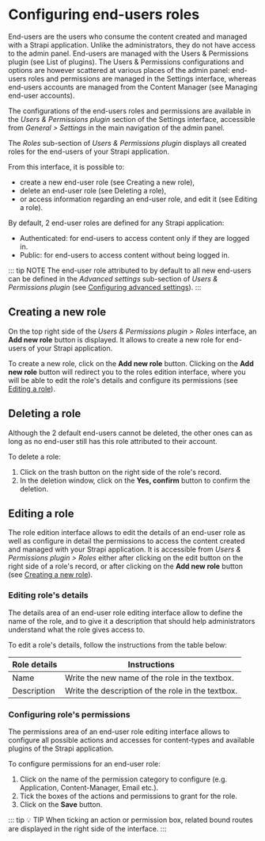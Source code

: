 # Configuring end-users roles

End-users are the users who consume the content created and managed with a Strapi application. Unlike the administrators, they do not have access to the admin panel. End-users are managed with the Users & Permissions plugin (see List of plugins). The Users & Permissions configurations and options are however scattered at various places of the admin panel: end-users roles and permissions are managed in the Settings interface, whereas end-users accounts are managed from the Content Manager (see Managing end-user accounts).

The configurations of the end-users roles and permissions are available in the *Users & Permissions plugin* section of the Settings interface, accessible from *General > Settings* in the main navigation of the admin panel.

The *Roles* sub-section of *Users & Permissions plugin* displays all created roles for the end-users of your Strapi application.

From this interface, it is possible to:

- create a new end-user role (see Creating a new role),
- delete an end-user role (see Deleting a role),
- or access information regarding an end-user role, and edit it (see Editing a role).

By default, 2 end-user roles are defined for any Strapi application:

- Authenticated: for end-users to access content only if they are logged in.
- Public: for end-users to access content without being logged in.

::: tip NOTE
The end-user role attributed to by default to all new end-users can be defined in the *Advanced settings* sub-section of *Users & Permissions plugin* (see [Configuring advanced settings](../settings/managing-users-permissions-plugin-settings.md#configuring-advanced-settings)).
:::

## Creating a new role

On the top right side of the *Users & Permissions plugin > Roles* interface, an **Add new role** button is displayed. It allows to create a new role for end-users of your Strapi application.

To create a new role, click on the **Add new role** button.
Clicking on the **Add new role** button will redirect you to the roles edition interface, where you will be able to edit the role's details and configure its permissions (see [Editing a role](#editing-role-s-details)).

## Deleting a role

Although the 2 default end-users cannot be deleted, the other ones can as long as no end-user still has this role attributed to their account.

To delete a role:

1. Click on the trash button <Fa-TrashAlt /> on the right side of the role's record.
2. In the deletion window, click on the **Yes, confirm** button to confirm the deletion.

## Editing a role

The role edition interface allows to edit the details of an end-user role as well as configure in detail the permissions to access the content created and managed with your Strapi application. It is accessible from *Users & Permissions plugin > Roles* either after clicking on the edit button <Fa-PencilAlt /> on the right side of a role's record, or after clicking on the **Add new role** button (see [Creating a new role](#creating-a-new-role)).

### Editing role's details

The details area of an end-user role editing interface allow to define the name of the role, and to give it a description that should help administrators understand what the role gives access to.

To edit a role's details, follow the instructions from the table below:

| Role details  | Instructions                                                                                                                     |
| ------------- | -------------------------------------------------------------------------------------------------------------------------------- |
| Name          | Write the new name of the role in the textbox.                                                                                   |
| Description   | Write the description of the role in the textbox.          

### Configuring role's permissions

The permissions area of an end-user role editing interface allows to configure all possible actions and accesses for content-types and available plugins of the Strapi application.

To configure permissions for an end-user role:

1. Click on the name of the permission category to configure (e.g. Application, Content-Manager, Email etc.).
2. Tick the boxes of the actions and permissions to grant for the role.
3. Click on the **Save** button.

::: tip 💡 TIP
When ticking an action or permission box, related bound routes are displayed in the right side of the interface.
:::